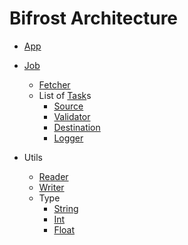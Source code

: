 # Bifrost Architecture

* [App](./app/)

* [Job](./job.md)
    * [Fetcher](./job/fetcher.md)
    * List of [Task](./job/task.md)s
        * [Source](./job/task/source.md)
        * [Validator](./job/task/validator.md)
        * [Destination](./job/task/destination.md)
        * [Logger](./job/task/logger.md)

* Utils
    * [Reader](./utils/reader.md)
    * [Writer](./utils/writer.md)
    * Type
        * [String](./utils/type/string.md)
        * [Int](./utils/type/int.md)
        * [Float](./utils/type/float.md)

